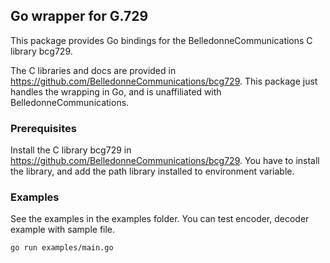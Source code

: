 ## Go wrapper for G.729

This package provides Go bindings for the BelledonneCommunications C library bcg729.

The C libraries and docs are provided in https://github.com/BelledonneCommunications/bcg729.
This package just handles the wrapping in Go, and is unaffiliated with BelledonneCommunications.

### Prerequisites

Install the C library bcg729 in  https://github.com/BelledonneCommunications/bcg729.
You have to install the library, and add the path library installed to environment variable.

### Examples

See the examples in the examples folder.
You can test encoder, decoder example with sample file.

```bash
go run examples/main.go
```
